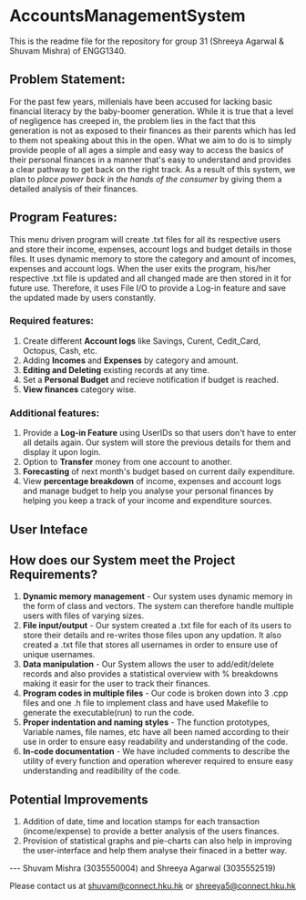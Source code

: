 # AccountsManagementSystem
This is the readme file for the repository for group 31 (Shreeya Agarwal &amp; Shuvam Mishra) of ENGG1340.

## Problem Statement:
For the past few years, millenials have been accused for lacking basic financial literacy by the baby-boomer generation. While it is true that a level of negligence has creeped in, the problem lies in the fact that this generation is not as exposed to their finances as their parents which has led to them not speaking about this in the open. What we aim to do is to simply provide people of all ages a simple and easy way to access the basics of their personal finances in a manner that's easy to understand and provides a clear pathway to get back on the right track.
As a result of this system, we plan to *place power back in the hands of the consumer* by giving them a detailed analysis of their finances. 

## Program Features:

This menu driven program will create .txt files for all its respective users and store their income, expenses, account logs and budget details in those files. It uses dynamic memory to store the category and amount of incomes, expenses and account logs. When the user exits the program, his/her respective .txt file is updated and all changed made are then stored in it for future use. Therefore, it uses File I/O to provide a Log-in feature and save the updated made by users constantly. 

### Required features:
1. Create different **Account logs** like Savings, Curent, Cedit_Card, Octopus, Cash, etc.
2. Adding **Incomes** and **Expenses** by category and amount.
3. **Editing and Deleting** existing records at any time.
4. Set a **Personal Budget** and recieve notification if budget is reached.
5. **View finances** category wise.


### Additional features:
1. Provide a **Log-in Feature** using UserIDs so that users don't have to enter all details again. Our system will store the previous details for them and display it upon login.
2. Option to **Transfer** money from one account to another.
3. **Forecasting** of next month's budget based on current daily expenditure.
4.  View **percentage breakdown** of income, expenses and account logs and manage budget to help you analyse your personal finances by helping you keep a track of your income and expenditure sources.

## User Inteface

 

## How does our System meet the Project Requirements?

1. **Dynamic memory management** - Our system uses dynamic memory in the form of class and vectors. The system can therefore handle multiple users with files of varying sizes.
2. **File input/output** - Our system created a .txt file for each of its users to store their details and re-writes those files upon any updation. It also created a .txt file that stores all usernames in order to ensure use of unique usernames.
3. **Data manipulation** - Our System allows the user to add/edit/delete records and also provides a statistical overview with % breakdowns making it easir for the user to track their finances.
4. **Program codes in multiple files** - Our code is broken down into 3 .cpp files and one .h file to implement class and have used Makefile to generate the executable(run) to run the code.
5. **Proper indentation and naming styles** - The function prototypes, Variable names, file names, etc have all been named according to their use in order to ensure easy readability and understanding of the code.
6. **In-code documentation** - We have included comments to describe the utility of every function and operation wherever required to ensure easy understanding and readibility of the code.

## Potential Improvements

1. Addition of date, time and location stamps for each transaction (income/expense) to provide a better analysis of the users finances. 
2. Provision of statistical graphs and pie-charts can also help in improving the user-interface and help them analyse their finaced in a better way. 

--- Shuvam Mishra (3035550004) and Shreeya Agarwal (3035552519)

Please contact us at shuvam@connect.hku.hk or shreeya5@connect.hku.hk
